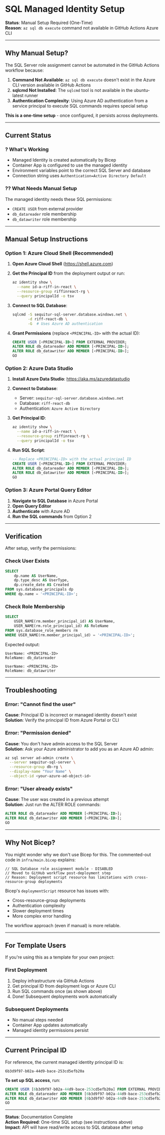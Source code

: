 # SQL Managed Identity Setup

**Status**: Manual Setup Required (One-Time)  
**Reason**: `az sql db execute` command not available in GitHub Actions Azure CLI

---

## Why Manual Setup?

The SQL Server role assignment cannot be automated in the GitHub Actions workflow because:

1. **Command Not Available**: `az sql db execute` doesn't exist in the Azure CLI version available in GitHub Actions
2. **sqlcmd Not Installed**: The `sqlcmd` tool is not available in the ubuntu-latest runner
3. **Authentication Complexity**: Using Azure AD authentication from a service principal to execute SQL commands requires special setup

**This is a one-time setup** - once configured, it persists across deployments.

---

## Current Status

### ? What's Working

- Managed Identity is created automatically by Bicep
- Container App is configured to use the managed identity
- Environment variables point to the correct SQL Server and database
- Connection string uses `Authentication=Active Directory Default`

### ?? What Needs Manual Setup

The managed identity needs these SQL permissions:
- `CREATE USER` from external provider
- `db_datareader` role membership
- `db_datawriter` role membership

---

## Manual Setup Instructions

### Option 1: Azure Cloud Shell (Recommended)

1. **Open Azure Cloud Shell** (https://shell.azure.com)

2. **Get the Principal ID** from the deployment output or run:
   ```bash
   az identity show \
     --name id-a-riff-in-react \
     --resource-group riffinreact-rg \
     --query principalId -o tsv
   ```

3. **Connect to SQL Database**:
   ```bash
   sqlcmd -S sequitur-sql-server.database.windows.net \
          -d riff-react-db \
          -G  # Uses Azure AD authentication
   ```

4. **Grant Permissions** (replace `<PRINCIPAL-ID>` with the actual ID):
   ```sql
   CREATE USER [<PRINCIPAL-ID>] FROM EXTERNAL PROVIDER;
   ALTER ROLE db_datareader ADD MEMBER [<PRINCIPAL-ID>];
   ALTER ROLE db_datawriter ADD MEMBER [<PRINCIPAL-ID>];
   GO
   ```

### Option 2: Azure Data Studio

1. **Install Azure Data Studio**: https://aka.ms/azuredatastudio

2. **Connect to Database**:
   - Server: `sequitur-sql-server.database.windows.net`
   - Database: `riff-react-db`
   - Authentication: `Azure Active Directory`

3. **Get Principal ID**:
   ```bash
   az identity show \
     --name id-a-riff-in-react \
     --resource-group riffinreact-rg \
     --query principalId -o tsv
   ```

4. **Run SQL Script**:
   ```sql
   -- Replace <PRINCIPAL-ID> with the actual principal ID
   CREATE USER [<PRINCIPAL-ID>] FROM EXTERNAL PROVIDER;
   ALTER ROLE db_datareader ADD MEMBER [<PRINCIPAL-ID>];
   ALTER ROLE db_datawriter ADD MEMBER [<PRINCIPAL-ID>];
   GO
   ```

### Option 3: Azure Portal Query Editor

1. **Navigate to SQL Database** in Azure Portal
2. **Open Query Editor**
3. **Authenticate** with Azure AD
4. **Run the SQL commands** from Option 2

---

## Verification

After setup, verify the permissions:

### Check User Exists
```sql
SELECT 
    dp.name AS UserName,
    dp.type_desc AS UserType,
    dp.create_date AS Created
FROM sys.database_principals dp
WHERE dp.name = '<PRINCIPAL-ID>';
```

### Check Role Membership
```sql
SELECT 
    USER_NAME(rm.member_principal_id) AS UserName,
    USER_NAME(rm.role_principal_id) AS RoleName
FROM sys.database_role_members rm
WHERE USER_NAME(rm.member_principal_id) = '<PRINCIPAL-ID>';
```

Expected output:
```
UserName: <PRINCIPAL-ID>
RoleName: db_datareader

UserName: <PRINCIPAL-ID>
RoleName: db_datawriter
```

---

## Troubleshooting

### Error: "Cannot find the user"
**Cause**: Principal ID is incorrect or managed identity doesn't exist  
**Solution**: Verify the principal ID from Azure Portal or CLI

### Error: "Permission denied"
**Cause**: You don't have admin access to the SQL Server  
**Solution**: Ask your Azure administrator to add you as an Azure AD admin:

```bash
az sql server ad-admin create \
  --server sequitur-sql-server \
  --resource-group db-rg \
  --display-name "Your Name" \
  --object-id <your-azure-ad-object-id>
```

### Error: "User already exists"
**Cause**: The user was created in a previous attempt  
**Solution**: Just run the ALTER ROLE commands:

```sql
ALTER ROLE db_datareader ADD MEMBER [<PRINCIPAL-ID>];
ALTER ROLE db_datawriter ADD MEMBER [<PRINCIPAL-ID>];
GO
```

---

## Why Not Bicep?

You might wonder why we don't use Bicep for this. The commented-out code in `infra/main.bicep` explains:

```bicep
// SQL Database role assignment module - DISABLED
// Moved to GitHub workflow post-deployment step
// Reason: Deployment script resource has limitations with cross-resource-group deployments
```

Bicep's `deploymentScript` resource has issues with:
- Cross-resource-group deployments
- Authentication complexity
- Slower deployment times
- More complex error handling

The workflow approach (even if manual) is more reliable.

---

## For Template Users

If you're using this as a template for your own project:

### First Deployment
1. Deploy infrastructure via GitHub Actions
2. Get principal ID from deployment logs or Azure CLI
3. Run SQL commands once (as shown above)
4. Done! Subsequent deployments work automatically

### Subsequent Deployments
- No manual steps needed
- Container App updates automatically
- Managed identity permissions persist

---

## Current Principal ID

For reference, the current managed identity principal ID is:

```
6b3d9f97-b02a-44d9-bace-253cd5efb20a
```

**To set up SQL access**, run:

```sql
CREATE USER [6b3d9f97-b02a-44d9-bace-253cd5efb20a] FROM EXTERNAL PROVIDER;
ALTER ROLE db_datareader ADD MEMBER [6b3d9f97-b02a-44d9-bace-253cd5efb20a];
ALTER ROLE db_datawriter ADD MEMBER [6b3d9f97-b02a-44d9-bace-253cd5efb20a];
GO
```

---

**Status**: Documentation Complete  
**Action Required**: One-time SQL setup (see instructions above)  
**Impact**: API will have read/write access to SQL database after setup

